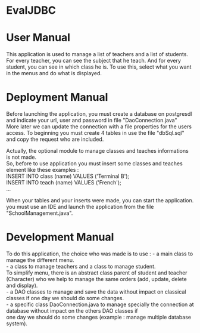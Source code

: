 # EvalJDBC
<h1>User Manual</h1>
<p>This application is used to manage a list of teachers and a list of students.<br/>
For every teacher, you can see the subject that he teach. And for every student, you can see in which class he is.
To use this, select what you want in the menus and do what is displayed.</p>

<h1>Deployment Manual</h1>
<p>Before launching the application, you must create a database on postgresdl and indicate your url, user and password in file "DaoConnection.java"<br/>
More later we can update the connection with a file properties for the users access.
To beginning you must create 4 tables in use the file "dbSql.sql" and copy the request who are included.
</p>

<P>
Actually, the optional module to manage classes and teaches informations is not made.<br/>
So, before to use application you must insert some classes and teaches element like these examples :<br/>
INSERT INTO class (name) VALUES ('Terminal B');<br/>
INSERT INTO teach (name) VALUES ('French');<br/>
...
</p>
<p>When your tables and your inserts were made, you can start the application.<br/>
you must use an IDE and launch the application from the file "SchoolManagement.java".
</p>

<h1>Development Manual</h1>
<p>
To do this application, the choice who was made is to use :
- a main class to manage the different menu.<br/>
- a class to manage teachers and a class to manage student.<br/>
To simplify menu, there is an abstract class parent of student and teacher (Character) who we help to manage the same orders (add, update, delete and display).<br/>
- a DAO classes to manage and save the data without impact on classical classes if one day we should do some changes.<br/>
- a specific class DaoConnection.java to manage specially the connection at database without impact on the others DAO classes if <br/>
one day we should do some changes (example : manage multiple database system).
</p>